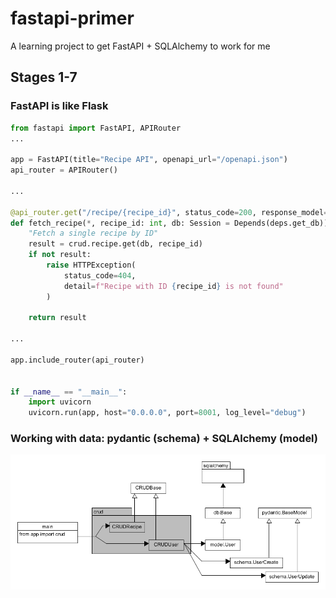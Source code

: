 # fastapi-primer
A learning project to get FastAPI + SQLAlchemy to work for me

## Stages 1-7
### FastAPI is like Flask
```python
from fastapi import FastAPI, APIRouter
...

app = FastAPI(title="Recipe API", openapi_url="/openapi.json")
api_router = APIRouter()

...

@api_router.get("/recipe/{recipe_id}", status_code=200, response_model=Recipe)
def fetch_recipe(*, recipe_id: int, db: Session = Depends(deps.get_db)) -> Any:
    "Fetch a single recipe by ID"
    result = crud.recipe.get(db, recipe_id)
    if not result:
        raise HTTPException(
            status_code=404,
            detail=f"Recipe with ID {recipe_id} is not found"
        )
    
    return result

...

app.include_router(api_router)


if __name__ == "__main__":
    import uvicorn
    uvicorn.run(app, host="0.0.0.0", port=8001, log_level="debug")
```

### Working with data: pydantic (schema) + SQLAlchemy (model)
![CRUD diagram](diagrams/crud.png)
